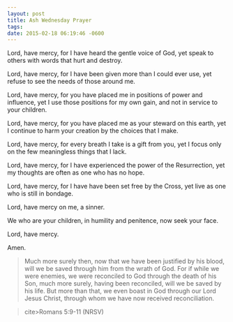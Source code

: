 ```yaml
---
layout: post
title: Ash Wednesday Prayer
tags:
date: 2015-02-18 06:19:46 -0600
---
```


Lord, have mercy, for I have heard the gentle voice of God, yet speak to others with words that hurt and destroy.

Lord, have mercy, for I have been given more than I could ever use, yet refuse to see the needs of those around me.

Lord, have mercy, for you have placed me in positions of power and influence, yet I use those positions for my own gain, and not in service to your children.

Lord, have mercy, for you have placed me as your steward on this earth, yet I continue to harm your creation by the choices that I make.

Lord, have mercy, for every breath I take is a gift from you, yet I focus only on the few meaningless things that I lack.

Lord, have mercy, for I have experienced the power of the Resurrection, yet my thoughts are often as one who has no hope.

Lord, have mercy, for I have have been set free by the Cross, yet live as one who is still in bondage.

Lord, have mercy on me, a sinner. 

We who are your children, in humility and penitence, now seek your face.

Lord, have mercy.

Amen.

>Much more surely then, now that we have been justified by his blood, will we be saved through him from the wrath of God. For if while we were enemies, we were reconciled to God through the death of his Son, much more surely, having been reconciled, will we be saved by his life. But more than that, we even boast in God through our Lord Jesus Christ, through whom we have now received reconciliation.

>cite>Romans 5:9-11 (NRSV)</cite>

